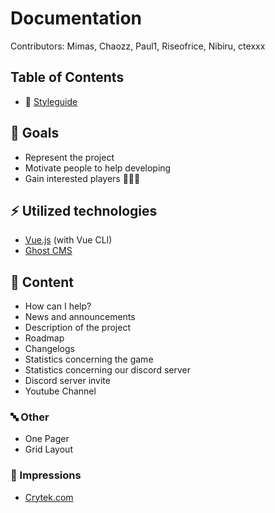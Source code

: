 # Documentation
Contributors: Mimas, Chaozz, Paul1, Riseofrice, Nibiru, ctexxx

## Table of Contents
- :art: [Styleguide](styleguide.md)

## :round_pushpin: Goals
- Represent the project
- Motivate people to help developing
- Gain interested players
🎯🎯🎯
## :zap: Utilized technologies
- [Vue.js](https://vuejs.org/) (with Vue CLI)
- [Ghost CMS](https://ghost.org/)

## :page_facing_up: Content
- How can I help?
- News and announcements
- Description of the project
- Roadmap
- Changelogs
- Statistics concerning the game
- Statistics concerning our discord server
- Discord server invite
- Youtube Channel

### :abc: Other
- One Pager
- Grid Layout

### :eyes: Impressions
- [Crytek.com](https://crytek.com)
